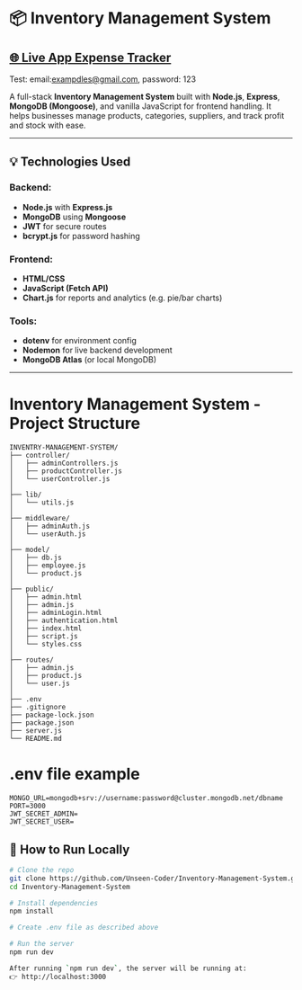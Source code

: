 # 📦 Inventory Management System

## [🌐 Live App Expense Tracker](https://inventory-management-system-3kay.onrender.com)
Test: email:exampdles@gmail.com, password: 123

A full-stack **Inventory Management System** built with **Node.js**, **Express**, **MongoDB (Mongoose)**, and vanilla JavaScript for frontend handling. It helps businesses manage products, categories, suppliers, and track profit and stock with ease.

---

## 💡 Technologies Used

### Backend:
- **Node.js** with **Express.js**
- **MongoDB** using **Mongoose**
- **JWT** for secure routes
- **bcrypt.js** for password hashing

### Frontend:
- **HTML/CSS**
- **JavaScript (Fetch API)**
- **Chart.js** for reports and analytics (e.g. pie/bar charts)

### Tools:
- **dotenv** for environment config
- **Nodemon** for live backend development
- **MongoDB Atlas** (or local MongoDB)

---
# Inventory Management System - Project Structure

```
INVENTRY-MANAGEMENT-SYSTEM/
├── controller/               
│   ├── adminControllers.js
│   ├── productController.js
│   └── userController.js
│
├── lib/                     
│   └── utils.js
│
├── middleware/               
│   ├── adminAuth.js
│   └── userAuth.js
│
├── model/                   
│   ├── db.js
│   ├── employee.js
│   └── product.js
│
├── public/                  
│   ├── admin.html
│   ├── admin.js
│   ├── adminLogin.html
│   ├── authentication.html
│   ├── index.html
│   ├── script.js
│   └── styles.css
│
├── routes/                  
│   ├── admin.js
│   ├── product.js
│   └── user.js
│
├── .env                      
├── .gitignore               
├── package-lock.json         
├── package.json              
├── server.js                
└── README.md
```

# .env file example
```
MONGO_URL=mongodb+srv://username:password@cluster.mongodb.net/dbname
PORT=3000
JWT_SECRET_ADMIN=
JWT_SECRET_USER=
```



## 🚀 How to Run Locally

```bash
# Clone the repo
git clone https://github.com/Unseen-Coder/Inventory-Management-System.git
cd Inventory-Management-System

# Install dependencies
npm install

# Create .env file as described above

# Run the server
npm run dev

After running `npm run dev`, the server will be running at:
👉 http://localhost:3000
